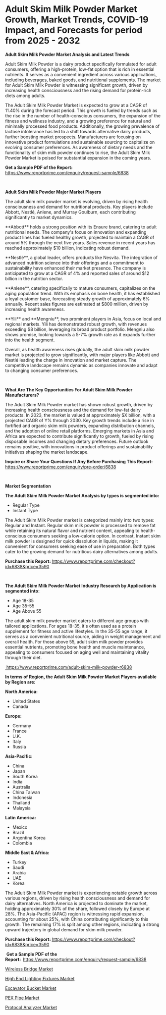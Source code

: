 <p><h1>Adult Skim Milk Powder Market Growth, Market Trends, COVID-19 Impact, and Forecasts for period from 2025 - 2032</h1></p><p><strong>Adult Skim Milk Powder Market Analysis and Latest Trends</strong></p>
<p><p>Adult Skim Milk Powder is a dairy product specifically formulated for adult consumers, offering a high-protein, low-fat option that is rich in essential nutrients. It serves as a convenient ingredient across various applications, including beverages, baked goods, and nutritional supplements. The market for Adult Skim Milk Powder is witnessing significant growth, driven by increasing health consciousness and the rising demand for protein-rich diets among adults.</p><p>The Adult Skim Milk Powder Market is expected to grow at a CAGR of 11.40% during the forecast period. This growth is fueled by trends such as the rise in the number of health-conscious consumers, the expansion of the fitness and wellness industry, and a growing preference for natural and minimally processed food products. Additionally, the growing prevalence of lactose intolerance has led to a shift towards alternative dairy products, further boosting market prospects. Manufacturers are focusing on innovative product formulations and sustainable sourcing to capitalize on evolving consumer preferences. As awareness of dietary needs and the functionality of skim milk powder continues to rise, the Adult Skim Milk Powder Market is poised for substantial expansion in the coming years.</p></p>
<p><strong>Get a Sample PDF of the Report:&nbsp;</strong> <a href="https://www.reportprime.com/enquiry/request-sample/6838?utm_campaign=3519&utm_medium=2&utm_source=Github&utm_content=ia&utm_term=19032025&utm_id=adult-skim-milk-powder">https://www.reportprime.com/enquiry/request-sample/6838</a></p>
<p>&nbsp;</p>
<p><strong>Adult Skim Milk Powder Major Market Players</strong></p>
<p><p>The adult skim milk powder market is evolving, driven by rising health consciousness and demand for nutritional products. Key players include Abbott, Nestlé, Anlene, and Murray Goulburn, each contributing significantly to market dynamics.</p><p>**Abbott** holds a strong position with its Ensure brand, catering to adult nutritional needs. The company's focus on innovation and expanding product lines has fueled healthy growth, projected to maintain a CAGR of around 5% through the next five years. Sales revenue in recent years has reached approximately $10 billion, indicating robust demand.</p><p>**Nestlé**, a global leader, offers products like Nesvita. The integration of advanced nutrition science into their offerings and a commitment to sustainability have enhanced their market presence. The company is anticipated to grow at a CAGR of 4% and reported sales of around $12 billion in the nutrition sector.</p><p>**Anlene**, catering specifically to mature consumers, capitalizes on the aging population trend. With its emphasis on bone health, it has established a loyal customer base, forecasting steady growth of approximately 6% annually. Recent sales figures are estimated at $800 million, driven by increasing health awareness.</p><p>**Yili** and **Mengniu**, two prominent players in Asia, focus on local and regional markets. Yili has demonstrated robust growth, with revenues exceeding $8 billion, leveraging its broad product portfolio. Mengniu also shows promise, looking towards a 5-7% growth rate as it expands further into the health segment.</p><p>Overall, as health awareness rises globally, the adult skim milk powder market is projected to grow significantly, with major players like Abbott and Nestlé leading the charge in innovation and market capture. The competitive landscape remains dynamic as companies innovate and adapt to changing consumer preferences.</p></p>
<p>&nbsp;</p>
<p><strong>What Are The Key Opportunities For Adult Skim Milk Powder Manufacturers?</strong></p>
<p><p>The Adult Skim Milk Powder market has shown robust growth, driven by increasing health consciousness and the demand for low-fat dairy products. In 2023, the market is valued at approximately $X billion, with a projected CAGR of Y% through 2030. Key growth trends include a rise in fortified and organic skim milk powders, expanding distribution channels, and the adoption of online retail platforms. Emerging markets in Asia and Africa are expected to contribute significantly to growth, fueled by rising disposable incomes and changing dietary preferences. Future outlook remains positive, with innovations in product offerings and sustainability initiatives shaping the market landscape.</p></p>
<p><strong>Inquire or Share Your Questions If Any Before Purchasing This Report:</strong> <a href="https://www.reportprime.com/enquiry/pre-order/6838?utm_campaign=3519&utm_medium=2&utm_source=Github&utm_content=ia&utm_term=19032025&utm_id=adult-skim-milk-powder">https://www.reportprime.com/enquiry/pre-order/6838</a></p>
<p>&nbsp;</p>
<p><strong>Market Segmentation</strong></p>
<p><strong>The Adult Skim Milk Powder Market Analysis by types is segmented into:</strong></p>
<p><ul><li>Regular Type</li><li>Instant Type</li></ul></p>
<p><p>The Adult Skim Milk Powder market is categorized mainly into two types: Regular and Instant. Regular skim milk powder is processed to remove fat while retaining its natural flavor and nutrient content, appealing to health-conscious consumers seeking a low-calorie option. In contrast, Instant skim milk powder is designed for quick dissolution in liquids, making it convenient for consumers seeking ease of use in preparation. Both types cater to the growing demand for nutritious dairy alternatives among adults.</p></p>
<p><strong>Purchase this Report:&nbsp;</strong><a href="https://www.reportprime.com/checkout?id=6838&price=3590&utm_campaign=3519&utm_medium=2&utm_source=Github&utm_content=ia&utm_term=19032025&utm_id=adult-skim-milk-powder">https://www.reportprime.com/checkout?id=6838&price=3590</a></p>
<p>&nbsp;</p>
<p><strong>The Adult Skim Milk Powder Market Industry Research by Application is segmented into:</strong></p>
<p><ul><li>Age 18-35</li><li>Age 35-55</li><li>Age Above 55</li></ul></p>
<p><p>The adult skim milk powder market caters to different age groups with tailored applications. For ages 18-35, it's often used as a protein supplement for fitness and active lifestyles. In the 35-55 age range, it serves as a convenient nutritional source, aiding in weight management and overall health. For those above 55, adult skim milk powder provides essential nutrients, promoting bone health and muscle maintenance, appealing to consumers focused on aging well and maintaining vitality through their diet.</p></p>
<p><a href="https://www.reportprime.com/adult-skim-milk-powder-r6838?utm_campaign=3519&utm_medium=2&utm_source=Github&utm_content=ia&utm_term=19032025&utm_id=adult-skim-milk-powder">&nbsp;https://www.reportprime.com/adult-skim-milk-powder-r6838</a></p>
<p><strong>In terms of Region, the Adult Skim Milk Powder Market Players available by Region are:</strong></p>
<p>
    <p> <strong> North America: </strong>
        <ul>
            <li>United States</li>
            <li>Canada</li>
        </ul>
        </p> 
    <p> <strong> Europe: </strong>
        <ul>
            <li>Germany</li>
            <li>France</li>
            <li>U.K.</li>
            <li>Italy</li>
            <li>Russia</li>
        </ul>
        </p> 
    <p> <strong> Asia-Pacific: </strong>
        <ul>
            <li>China</li>
            <li>Japan</li>
            <li>South Korea</li>
            <li>India</li>
            <li>Australia</li>
            <li>China Taiwan</li>
            <li>Indonesia</li>
            <li>Thailand</li>
            <li>Malaysia</li>
        </ul>
        </p> 
    <p> <strong> Latin America: </strong>
        <ul>
            <li>Mexico</li>
            <li>Brazil</li>
            <li>Argentina Korea</li>
            <li>Colombia</li>
        </ul>
        </p> 
    <p> <strong> Middle East & Africa: </strong>
        <ul>
            <li>Turkey</li>
            <li>Saudi</li>
            <li>Arabia</li>
            <li>UAE</li>
            <li>Korea</li>
        </ul>
    </p>
    </p>
<p><p>The Adult Skim Milk Powder market is experiencing notable growth across various regions, driven by rising health consciousness and demand for dairy alternatives. North America is projected to dominate the market, holding approximately 30% of the share, followed closely by Europe at 28%. The Asia-Pacific (APAC) region is witnessing rapid expansion, accounting for about 25%, with China contributing significantly to this growth. The remaining 17% is split among other regions, indicating a strong upward trajectory in global demand for skim milk powder.</p></p>
<p><strong>Purchase this Report: </strong><a href="https://www.reportprime.com/checkout?id=6838&price=3590&utm_campaign=3519&utm_medium=2&utm_source=Github&utm_content=ia&utm_term=19032025&utm_id=adult-skim-milk-powder">https://www.reportprime.com/checkout?id=6838&price=3590</a></p>
<p>&nbsp;<strong>Get a Sample PDF of the Report:&nbsp;&nbsp;</strong><a href="https://www.reportprime.com/enquiry/request-sample/6838?utm_campaign=3519&utm_medium=2&utm_source=Github&utm_content=ia&utm_term=19032025&utm_id=adult-skim-milk-powder">https://www.reportprime.com/enquiry/request-sample/6838</a></p>
<p><strong></strong></p>
<p><p><a href="https://www.linkedin.com/pulse/global-wireless-bridge-market-opportunities-challenges2025-2032-rvfbe?utm_campaign=3519&utm_medium=2&utm_source=Github&utm_content=ia&utm_term=19032025&utm_id=adult-skim-milk-powder">Wireless Bridge Market</a></p><p><a href="https://www.linkedin.com/pulse/assessing-high-end-lighting-fixtures-market-segmentation-type-5epne?utm_campaign=3519&utm_medium=2&utm_source=Github&utm_content=ia&utm_term=19032025&utm_id=adult-skim-milk-powder">High End Lighting Fixtures Market</a></p><p><a href="https://www.linkedin.com/pulse/competitive-landscape-excavator-bucket-impressive-cagr-128-key-o8yve?utm_campaign=3519&utm_medium=2&utm_source=Github&utm_content=ia&utm_term=19032025&utm_id=adult-skim-milk-powder">Excavator Bucket Market</a></p><p><a href="https://www.linkedin.com/pulse/assessing-competition-pex-pipe-market-strengths-limitations-svkje?utm_campaign=3519&utm_medium=2&utm_source=Github&utm_content=ia&utm_term=19032025&utm_id=adult-skim-milk-powder">PEX Pipe Market</a></p><p><a href="https://www.linkedin.com/pulse/comprehensive-protocol-analyzer-market-study-products-services-hab3c?utm_campaign=3519&utm_medium=2&utm_source=Github&utm_content=ia&utm_term=19032025&utm_id=adult-skim-milk-powder">Protocol Analyzer Market</a></p></p>